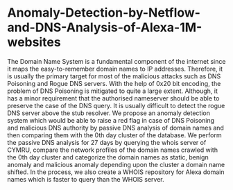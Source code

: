 # Anomaly-Detection-by-Netflow-and-DNS-Analysis-of-Alexa-1M-websites
The Domain Name System is a fundamental component of the internet since it maps the easy-to-remember domain names to IP addresses. Therefore, it is usually the primary target for most of the malicious attacks such as DNS Poisoning and Rogue DNS servers. With the help of 0x20 bit encoding, the problem of DNS Poisoning is mitigated to quite a large extent. Although, it has a minor requirement that the authorised nameserver should be able to preserve the case of the DNS query. It is usually difficult to detect the rogue DNS server above the stub resolver. We propose an anomaly detection system which would be able to raise a red flag in case of DNS Poisoning and malicious DNS authority by passive DNS analysis of domain names and then comparing them with the 0th day cluster of the database. We perform the passive DNS analysis for 27 days by querying the whois server of CYMRU, compare the network profiles of the domain names crawled with the 0th day cluster and categorize the domain names as static, benign anomaly and malicious anomaly depending upon the cluster a domain name shifted. In the process, we also create a WHOIS repository for Alexa domain names which is faster to query than the WHOIS server.
